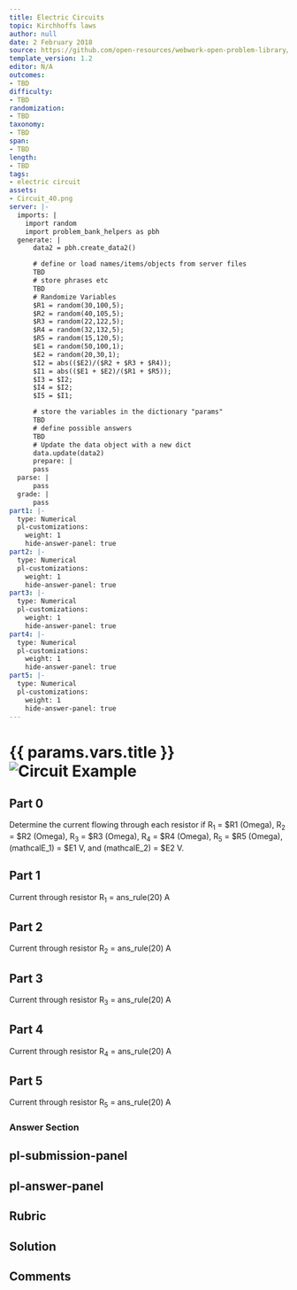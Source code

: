 ```yaml
---
title: Electric Circuits
topic: Kirchhoffs laws
author: null
date: 2 February 2018
source: https://github.com/open-resources/webwork-open-problem-library/tree/master/Contrib/BrockPhysics/College_Physics_Urone/21.Circuits_and_DC_Instruments/21-03.Kirchhoffs_Rules/21-03-014.pg
template_version: 1.2
editor: N/A
outcomes:
- TBD
difficulty:
- TBD
randomization:
- TBD
taxonomy:
- TBD
span:
- TBD
length:
- TBD
tags:
- electric circuit
assets:
- Circuit_40.png
server: |-
  imports: |
    import random
    import problem_bank_helpers as pbh
  generate: |
      data2 = pbh.create_data2()

      # define or load names/items/objects from server files
      TBD
      # store phrases etc
      TBD
      # Randomize Variables
      $R1 = random(30,100,5);
      $R2 = random(40,105,5);
      $R3 = random(22,122,5);
      $R4 = random(32,132,5);
      $R5 = random(15,120,5);
      $E1 = random(50,100,1);
      $E2 = random(20,30,1);
      $I2 = abs(($E2)/($R2 + $R3 + $R4));
      $I1 = abs(($E1 + $E2)/($R1 + $R5));
      $I3 = $I2;
      $I4 = $I2;
      $I5 = $I1;

      # store the variables in the dictionary "params"
      TBD
      # define possible answers
      TBD
      # Update the data object with a new dict
      data.update(data2)
      prepare: |
      pass
  parse: |
      pass
  grade: |
      pass
part1: |-
  type: Numerical
  pl-customizations:
    weight: 1
    hide-answer-panel: true
part2: |-
  type: Numerical
  pl-customizations:
    weight: 1
    hide-answer-panel: true
part3: |-
  type: Numerical
  pl-customizations:
    weight: 1
    hide-answer-panel: true
part4: |-
  type: Numerical
  pl-customizations:
    weight: 1
    hide-answer-panel: true
part5: |-
  type: Numerical
  pl-customizations:
    weight: 1
    hide-answer-panel: true
---
```


# {{ params.vars.title }}![Circuit Example](Circuit_40.png)

## Part 0 
Determine the current flowing through each resistor if R<sub>1</sub> = $R1 (Omega), R<sub>2</sub> = $R2 (Omega), R<sub>3</sub> = $R3 (Omega), R<sub>4</sub> = $R4 (Omega), R<sub>5</sub> = $R5 (Omega), (mathcalE_1) = $E1 V, and (mathcalE_2) = $E2 V. 
## Part 1 
Current through resistor R<sub>1</sub> = ans_rule(20) A 
## Part 2 
Current through resistor R<sub>2</sub> = ans_rule(20) A 
## Part 3 
Current through resistor R<sub>3</sub> = ans_rule(20) A 
## Part 4 
Current through resistor R<sub>4</sub> = ans_rule(20) A 
## Part 5 
Current through resistor R<sub>5</sub> = ans_rule(20) A 


### Answer Section 


## pl-submission-panel 


## pl-answer-panel 


## Rubric 


## Solution 


## Comments 


